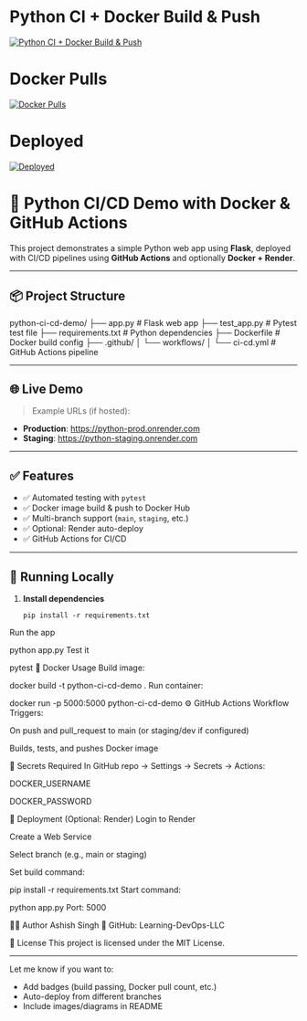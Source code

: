 
# Python CI + Docker Build & Push
[![Python CI + Docker Build & Push](https://github.com/Learning-DevOps-LLC/python-ci-cd-demo/actions/workflows/ci-docker.yml/badge.svg?branch=main)](https://github.com/Learning-DevOps-LLC/python-ci-cd-demo/actions/workflows/ci-docker.yml)

# Docker Pulls
[![Docker Pulls](https://img.shields.io/docker/pulls/ashishsingh2110/python-ci-cd-demo.svg)](https://hub.docker.com/r/ashishsingh2110/python-ci-cd-demo)

# Deployed
[![Deployed](https://img.shields.io/badge/Live-Demo-green)](https://python-ci-cd-demo-wg2r.onrender.com/)


# 🚀 Python CI/CD Demo with Docker & GitHub Actions

This project demonstrates a simple Python web app using **Flask**, deployed with CI/CD pipelines using **GitHub Actions** and optionally **Docker + Render**.

---

## 📦 Project Structure

python-ci-cd-demo/
├── app.py # Flask web app
├── test_app.py # Pytest test file
├── requirements.txt # Python dependencies
├── Dockerfile # Docker build config
├── .github/
│ └── workflows/
│ └── ci-cd.yml # GitHub Actions pipeline

---

## 🌐 Live Demo

> Example URLs (if hosted):

- **Production**: https://python-prod.onrender.com  
- **Staging**: https://python-staging.onrender.com

---

## ✅ Features

- ✅ Automated testing with `pytest`
- ✅ Docker image build & push to Docker Hub
- ✅ Multi-branch support (`main`, `staging`, etc.)
- ✅ Optional: Render auto-deploy
- ✅ GitHub Actions for CI/CD

---

## 🧪 Running Locally

1. **Install dependencies**  
   ```
   pip install -r requirements.txt
Run the app


python app.py
Test it


pytest
🐳 Docker Usage
Build image:


docker build -t python-ci-cd-demo .
Run container:


docker run -p 5000:5000 python-ci-cd-demo
⚙️ GitHub Actions Workflow
Triggers:

On push and pull_request to main (or staging/dev if configured)

Builds, tests, and pushes Docker image

🔐 Secrets Required
In GitHub repo → Settings → Secrets → Actions:

DOCKER_USERNAME

DOCKER_PASSWORD

🚀 Deployment (Optional: Render)
Login to Render

Create a Web Service

Select branch (e.g., main or staging)

Set build command:


pip install -r requirements.txt
Start command:


python app.py
Port: 5000

👨‍💻 Author
Ashish Singh
🔗 GitHub: Learning-DevOps-LLC

📄 License
This project is licensed under the MIT License.


---

Let me know if you want to:
- Add badges (build passing, Docker pull count, etc.)
- Auto-deploy from different branches
- Include images/diagrams in README







